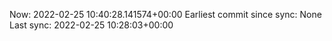 Now: 2022-02-25 10:40:28.141574+00:00 Earliest commit since sync: None Last sync: 2022-02-25 10:28:03+00:00
